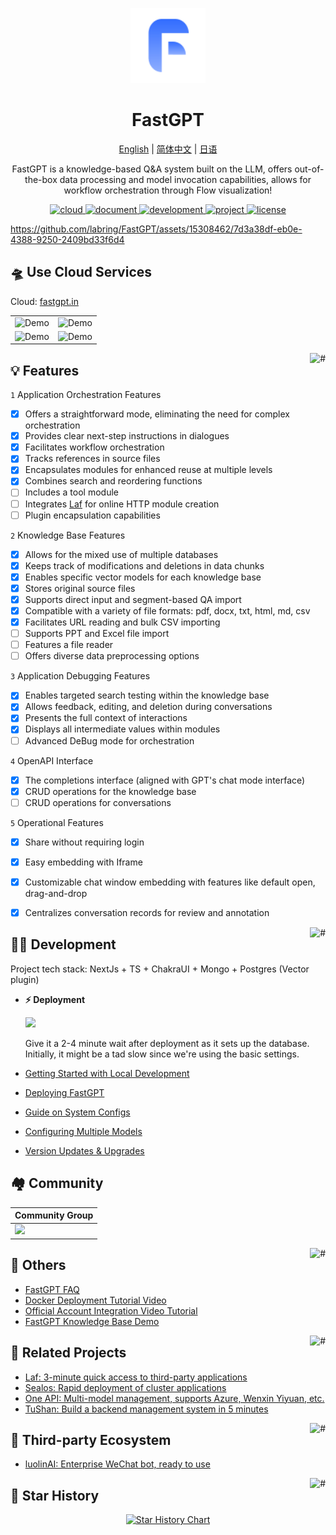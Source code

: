 <div align="center">

<a href="https://fastgpt.in/"><img src="/.github/imgs/logo.svg" width="120" height="120" alt="fastgpt logo"></a>

# FastGPT

<p align="center">
  <a href="./README_en.md">English</a> |
  <a href="./README.md">简体中文</a> |
  <a href="./README_ja.md">日语</a>
</p>

FastGPT is a knowledge-based Q&A system built on the LLM, offers out-of-the-box data processing and model invocation capabilities, allows for workflow orchestration through Flow visualization!

</div>

<p align="center">
  <a href="https://fastgpt.in/">
    <img height="21" src="https://img.shields.io/badge/在线使用-d4eaf7?style=flat-square&logo=spoj&logoColor=7d09f1" alt="cloud">
  </a>
  <a href="https://doc.fastgpt.in/docs/intro">
    <img height="21" src="https://img.shields.io/badge/相关文档-7d09f1?style=flat-square" alt="document">
  </a>
  <a href="https://doc.fastgpt.in/docs/development">
    <img height="21" src="https://img.shields.io/badge/本地开发-%23d4eaf7?style=flat-square&logo=xcode&logoColor=7d09f1" alt="development">
  </a>
  <a href="/#-%E7%9B%B8%E5%85%B3%E9%A1%B9%E7%9B%AE">
    <img height="21" src="https://img.shields.io/badge/相关项目-7d09f1?style=flat-square" alt="project">
  </a>
  <a href="https://github.com/labring/FastGPT/blob/main/LICENSE">
    <img height="21" src="https://img.shields.io/badge/License-Apache--2.0-ffffff?style=flat-square&labelColor=d4eaf7&color=7d09f1" alt="license">
  </a>
</p>

https://github.com/labring/FastGPT/assets/15308462/7d3a38df-eb0e-4388-9250-2409bd33f6d4

## 🛸 Use Cloud Services

Cloud: [fastgpt.in](https://fastgpt.in/)

| | |
| ---------------------------------- | ---------------------------------- |
| ![Demo](./.github/imgs/intro1.png) | ![Demo](./.github/imgs/intro2.png) |
| ![Demo](./.github/imgs/intro3.png) | ![Demo](./.github/imgs/intro4.png) |

<a href="#readme">
    <img src="https://img.shields.io/badge/-Back_to_Top-7d09f1.svg" alt="#" align="right">
</a>

## 💡 Features

`1` Application Orchestration Features

   - [x] Offers a straightforward mode, eliminating the need for complex orchestration
   - [x] Provides clear next-step instructions in dialogues
   - [x] Facilitates workflow orchestration
   - [x] Tracks references in source files
   - [x] Encapsulates modules for enhanced reuse at multiple levels
   - [x] Combines search and reordering functions
   - [ ] Includes a tool module
   - [ ] Integrates [Laf](https://github.com/labring/laf) for online HTTP module creation
   - [ ] Plugin encapsulation capabilities

`2` Knowledge Base Features

   - [x] Allows for the mixed use of multiple databases
   - [x] Keeps track of modifications and deletions in data chunks
   - [x] Enables specific vector models for each knowledge base
   - [x] Stores original source files
   - [x] Supports direct input and segment-based QA import
   - [x] Compatible with a variety of file formats: pdf, docx, txt, html, md, csv
   - [x] Facilitates URL reading and bulk CSV importing
   - [ ] Supports PPT and Excel file import
   - [ ] Features a file reader
   - [ ] Offers diverse data preprocessing options

`3` Application Debugging Features

   - [x] Enables targeted search testing within the knowledge base
   - [x] Allows feedback, editing, and deletion during conversations
   - [x] Presents the full context of interactions
   - [x] Displays all intermediate values within modules
   - [ ] Advanced DeBug mode for orchestration

`4` OpenAPI Interface

   - [x] The completions interface (aligned with GPT's chat mode interface)
   - [x] CRUD operations for the knowledge base
   - [ ] CRUD operations for conversations

`5` Operational Features

   - [x] Share without requiring login
   - [x] Easy embedding with Iframe
   - [x] Customizable chat window embedding with features like default open, drag-and-drop
   - [x] Centralizes conversation records for review and annotation


<a href="#readme">
    <img src="https://img.shields.io/badge/-Back_to_Top-7d09f1.svg" alt="#" align="right">
</a>

## 👨‍💻 Development

Project tech stack: NextJs + TS + ChakraUI + Mongo + Postgres (Vector plugin)

- **⚡ Deployment**

  [![](https://cdn.jsdelivr.net/gh/labring-actions/templates@main/Deploy-on-Sealos.svg)](https://cloud.sealos.io/?openapp=system-fastdeploy%3FtemplateName%3Dfastgpt)

  Give it a 2-4 minute wait after deployment as it sets up the database. Initially, it might be a tad slow since we're using the basic settings.

- [Getting Started with Local Development](https://doc.fastgpt.in/docs/development)
- [Deploying FastGPT](https://doc.fastgpt.in/docs/installation)
- [Guide on System Configs](https://doc.fastgpt.in/docs/installation/reference)
- [Configuring Multiple Models](https://doc.fastgpt.in/docs/installation/reference/models)
- [Version Updates & Upgrades](https://doc.fastgpt.in/docs/installation/upgrading)


## 🏘️ Community

| Community Group                                   | 
| ------------------------------------------------- | 
| ![](https://oss.laf.run/htr4n1-images/fastgpt-qr-code.jpg) | 

<a href="#readme">
    <img src="https://img.shields.io/badge/-Back_to_Top-7d09f1.svg" alt="#" align="right">
</a>

## 👀 Others

- [FastGPT FAQ](https://kjqvjse66l.feishu.cn/docx/HtrgdT0pkonP4kxGx8qcu6XDnGh)
- [Docker Deployment Tutorial Video](https://www.bilibili.com/video/BV1jo4y147fT/)
- [Official Account Integration Video Tutorial](https://www.bilibili.com/video/BV1xh4y1t7fy/)
- [FastGPT Knowledge Base Demo](https://www.bilibili.com/video/BV1Wo4y1p7i1/)

<a href="#readme">
    <img src="https://img.shields.io/badge/-Back_to_Top-7d09f1.svg" alt="#" align="right">
</a>

## 💪 Related Projects

- [Laf: 3-minute quick access to third-party applications](https://github.com/labring/laf)
- [Sealos: Rapid deployment of cluster applications](https://github.com/labring/sealos)
- [One API: Multi-model management, supports Azure, Wenxin Yiyuan, etc.](https://github.com/songquanpeng/one-api)
- [TuShan: Build a backend management system in 5 minutes](https://github.com/msgbyte/tushan)

<a href="#readme">
    <img src="https://img.shields.io/badge/-Back_to_Top-7d09f1.svg" alt="#" align="right">
</a>

## 🤝 Third-party Ecosystem

- [luolinAI: Enterprise WeChat bot, ready to use](https://github.com/luolin-ai/FastGPT-Enterprise-WeChatbot)

<a href="#readme">
    <img src="https://img.shields.io/badge/-Back_to_Top-7d09f1.svg" alt="#" align="right">
</a>

## 🌟 Star History

<a href="https://github.com/labring/FastGPT/stargazers" target="_blank" style="display: block" align="center">
  <picture>
    <source media="(prefers-color-scheme: dark)" srcset="https://api.star-history.com/svg?repos=labring/FastGPT&type=Date&theme=dark" />
    <source media="(prefers-color-scheme: light)" srcset="https://api.star-history.com/svg?repos=labring/FastGPT&type=Date" />
    <img alt="Star History Chart" src="https://api.star-history.com/svg?repos=labring/FastGPT&type=Date" />
  </picture>
</a>
